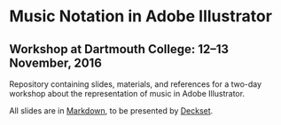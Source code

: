 # Music Notation in Adobe Illustrator

## Workshop at Dartmouth College: 12–13 November, 2016

Repository containing slides, materials, and references for a two-day workshop about the representation of music in Adobe Illustrator.

All slides are in [Markdown](https://daringfireball.net/projects/markdown/), to be presented by [Deckset](http://www.decksetapp.com/).